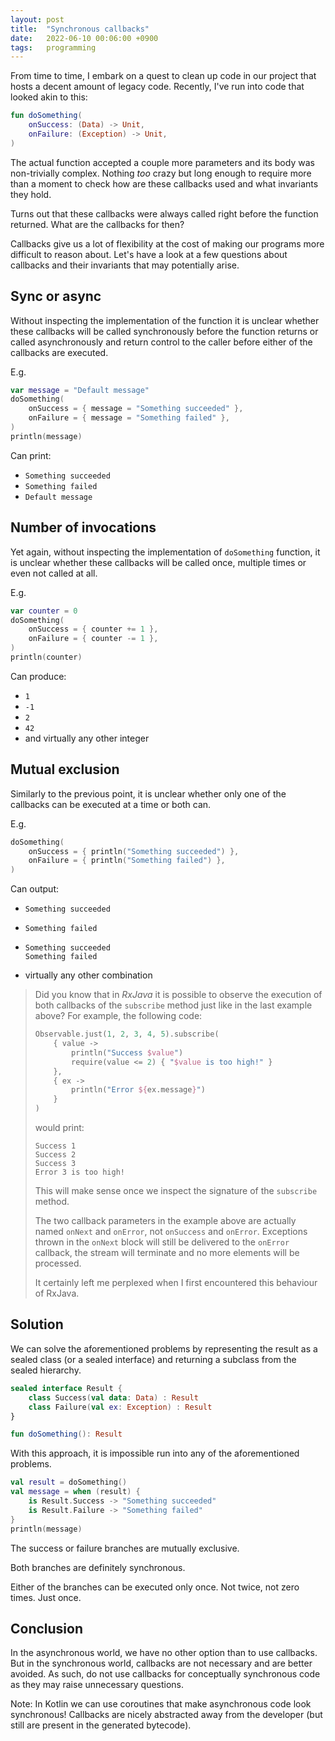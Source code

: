 ```yaml
---
layout: post
title:  "Synchronous callbacks"
date:   2022-06-10 00:06:00 +0900
tags:   programming
---
```


From time to time, I embark on a quest to clean up code in our project that hosts a decent amount of legacy code.
Recently, I've run into code that looked akin to this:

```kotlin
fun doSomething(
    onSuccess: (Data) -> Unit,
    onFailure: (Exception) -> Unit,
)
```

The actual function accepted a couple more parameters and its body was non-trivially complex.
Nothing _too_ crazy but long enough to require more than a moment to check how are these callbacks used and what invariants they hold.

Turns out that these callbacks were always called right before the function returned.
What are the callbacks for then?

Callbacks give us a lot of flexibility at the cost of making our programs more difficult to reason about.
Let's have a look at a few questions about callbacks and their invariants that may potentially arise.

## Sync or async

Without inspecting the implementation of the function it is unclear
whether these callbacks will be called synchronously before the function
returns or called asynchronously and return control to the caller before
either of the callbacks are executed.

E.g.

```kotlin
var message = "Default message"
doSomething(
    onSuccess = { message = "Something succeeded" },
    onFailure = { message = "Something failed" },
)
println(message)
```

Can print:

* `Something succeeded`
* `Something failed`
* `Default message`

## Number of invocations

Yet again, without inspecting the implementation of `doSomething` function, it is unclear whether these callbacks will be called once, multiple
times or even not called at all.

E.g.

```kotlin
var counter = 0
doSomething(
    onSuccess = { counter += 1 },
    onFailure = { counter -= 1 },
)
println(counter)
```

Can produce:

* `1`
* `-1`
* `2`
* `42`
* and virtually any other integer

## Mutual exclusion

Similarly to the previous point, it is unclear whether only one of the callbacks can be executed at a time
or both can.

E.g.

```kotlin
doSomething(
    onSuccess = { println("Something succeeded") },
    onFailure = { println("Something failed") },
)
```

Can output:

* ```lang-none
  Something succeeded
  ```

* ```lang-none
  Something failed
  ```

* ```lang-none
  Something succeeded
  Something failed
  ```

* virtually any other combination

> Did you know that in _RxJava_ it is possible to observe the execution of both callbacks of the `subscribe` method just like in the last example above? For example, the following code:
>
> ```kotlin
> Observable.just(1, 2, 3, 4, 5).subscribe(
>     { value ->
>         println("Success $value")
>         require(value <= 2) { "$value is too high!" }
>     },
>     { ex ->
>         println("Error ${ex.message}")
>     }
> )
> ```
>
> would print:
>
> ```lang-none
> Success 1
> Success 2
> Success 3
> Error 3 is too high!
> ```
>
> This will make sense once we inspect the signature of the `subscribe` method.
>
> The two callback parameters in the example above are actually named `onNext` and `onError`, not `onSuccess` and `onError`. Exceptions thrown in the `onNext` block will still be delivered to the `onError` callback, the stream will terminate and no more elements will be processed.
>
> It certainly left me perplexed when I first encountered this behaviour of RxJava.

## Solution

We can solve the aforementioned problems by representing the result as a sealed
class (or a sealed interface) and returning a subclass from the sealed
hierarchy.

```kotlin
sealed interface Result {
    class Success(val data: Data) : Result
    class Failure(val ex: Exception) : Result
}

fun doSomething(): Result
```

With this approach, it is impossible run into any of the aforementioned problems.

```kotlin
val result = doSomething()
val message = when (result) {
    is Result.Success -> "Something succeeded"
    is Result.Failure -> "Something failed"
}
println(message)
```

The success or failure branches are mutually exclusive.

Both branches are definitely synchronous.

Either of the branches can be executed only once. Not twice, not zero times. Just once.

## Conclusion

In the asynchronous world, we have no other option than to use callbacks.
But in the synchronous world, callbacks are not necessary and are better avoided.
As such, do not use callbacks for conceptually synchronous code as they may raise unnecessary questions.

Note: In Kotlin we can use coroutines that make asynchronous code look synchronous!
Callbacks are nicely abstracted away from the developer (but still are present in the generated bytecode).
